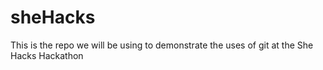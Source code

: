 # sheHacks
This is the repo we will be using to demonstrate the uses of git at the She Hacks Hackathon

